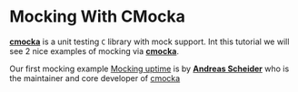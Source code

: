 # Mocking With CMocka 

[cmocka]: https://api.cmocka.org/
[Mocking uptime]: (Uptime/README.md)
[Andreas Scheider]: https://cryptomilk.org/

**[cmocka]** is a unit testing `C` library with mock support.
Int this tutorial we will see 2 nice examples of mocking via **[cmocka]**.

Our first mocking example [Mocking uptime] is by **[Andreas Scheider]** who is the maintainer and core developer of [cmocka]





